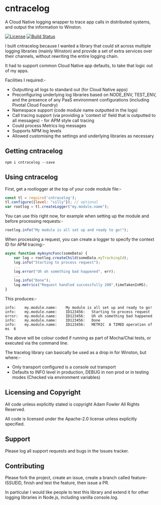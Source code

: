 # cntracelog

A Cloud Native logging wrapper to trace app calls in distributed systems, and output the information to Winston.

[![License](https://img.shields.io/badge/License-Apache%202.0-blue.svg)](https://opensource.org/licenses/Apache-2.0)
[![Build Status](https://travis-ci.com/adamfowleruk/cntracelog.svg?branch=master)](https://travis-ci.com/adamfowleruk/cntracelog)

I built cntracelog because I wanted a library that could sit across multiple logging libraries (mainly Winston) and provide a set of extra services over their channels, without rewriting the entire logging chain. 

It had to support common Cloud Native app defaults, to take that logic out of my apps.

Facilities I required:-
- Outputting all logs to standard out (for Cloud Native apps)
- Preconfiguring underlying log libraries based on NODE_ENV, TEST_ENV, and the presence of any PaaS environment configurations (including Pivotal Cloud Foundry)
- Namespace support (code module name outputted in the logs)
- Call tracing support (via providing a 'context id' field that is outputted to all messages) - for APM style call tracing
- Could process Metrics log messages
- Supports NPM log levels
- Allowed customising the settings and underlying libraries as necessary

## Getting cntracelog

`npm i cntracelog --save`

## Using cntracelog

First, get a rootlogger at the top of your code module file:-

```javascript
const tl = require('cntracelog');
tl.configure({level: "silly"}); // optional
var rootlog = tl.createLogger("my.module.name");
```

You can use this right now, for example when setting up the module and before processing requests:-

```javascript
rootlog.info("My module is all set up and ready to go!");
```

When processing a request, you can create a logger to specify the context ID for APM tracing:-

```javascript
async function myAsyncFunc(someData) {
    var log = rootlog.createChild(someData.myTrackingId);
    log.info("Starting to process request");
    ...
    log.error("Uh oh something bad happened", err);
    ...
    log.info("Done");
    log.metrics("Request handled successfully 200",timeTakenInMS);
}
```

This produces:-

```
info:    my.module.name:	My module is all set up and ready to go!
info:    my.module.name:	ID123456:	Starting to process request
error:   my.module.name:	ID123456:	Uh oh something bad happened
info:    my.module.name:	ID123456:	Done
info:    my.module.name:	ID123456:	METRIC  A TIMED operation of ms  6
```

The above will be colour coded if running as part of Mocha/Chai tests, or executed via the command line.

The tracelog library can basically be used as a drop in for Winston, but where:-
- Only transport configured is a console out transport
- Defaults to INFO level in production, DEBUG in non prod or in testing modes (Checked via environment variables)

## Licensing and Copyright

All code unless explicitly stated is copyright Adam Fowler All Rights Reserved.

All code is licensed under the Apache-2.0 license unless explicitly specified.

## Support

Please log all support requests and bugs in the Issues tracker.

## Contributing

Please fork the project, create an issue, create a branch called feature-ISSUEID, finish and test the feature, then issue a PR.

In particular I would like people to test this library and extend it for other logging libraries in Node.js, including vanilla console.log.
